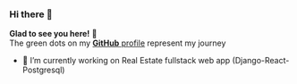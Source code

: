 ### Hi there 👋
**Glad to see you here!** :star_struck: <br> The green dots on my [**GitHub** profile](https://github.com/TejasCode) represent my journey
- 🔭 I’m currently working on Real Estate fullstack web app (Django-React-Postgresql)
<!--
**TejasCode/TejasCode** is a ✨ _special_ ✨ repository because its `README.md` (this file) appears on your GitHub profile.

Here are some ideas to get you started:

- 🔭 I’m currently working on ...
- 🌱 I’m currently learning ...
- 👯 I’m looking to collaborate on ...
- 🤔 I’m looking for help with ...
- 💬 Ask me about ...
- 📫 How to reach me: ...
- 😄 Pronouns: ...
- ⚡ Fun fact: ...
-->
